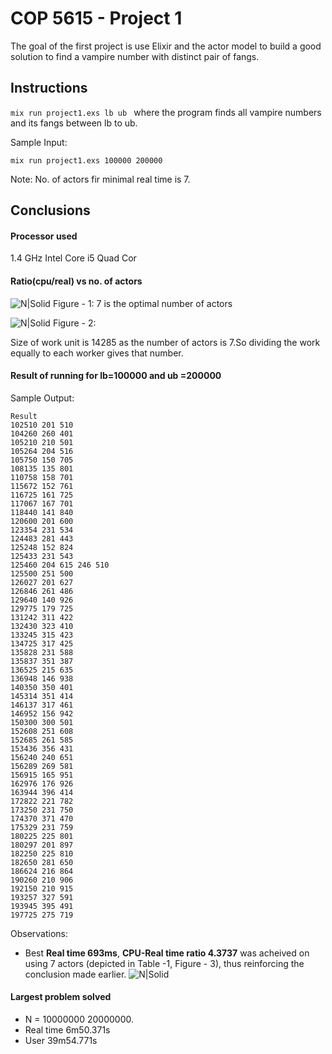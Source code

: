 # COP 5615 - Project 1
The goal of the first project is use Elixir and the actor model to build a good solution to find a 
vampire number with distinct pair of fangs.


## Instructions
```mix run project1.exs lb ub ``` where the program finds all vampire numbers and its fangs between lb to ub. 

Sample Input:
```
mix run project1.exs 100000 200000
```
Note: No. of actors fir minimal real time is 7.

## Conclusions
#### Processor used
1.4 GHz Intel Core i5 Quad Cor

#### Ratio(cpu/real) vs no. of actors
![N|Solid](https://i.imgur.com/9OzT8u9.png)
 Figure - 1: 7 is the optimal number of actors
 
![N|Solid](https://i.imgur.com/PtstCvV.png)
Figure - 2: 

Size of work unit is 14285 as the number of actors is 7.So dividing the work equally to each worker gives that number.

#### Result of running for lb=100000 and ub =200000

Sample Output:
```
Result
102510 201 510
104260 260 401
105210 210 501
105264 204 516
105750 150 705
108135 135 801
110758 158 701
115672 152 761
116725 161 725
117067 167 701
118440 141 840
120600 201 600
123354 231 534
124483 281 443
125248 152 824
125433 231 543
125460 204 615 246 510
125500 251 500
126027 201 627
126846 261 486
129640 140 926
129775 179 725
131242 311 422
132430 323 410
133245 315 423
134725 317 425
135828 231 588
135837 351 387
136525 215 635
136948 146 938
140350 350 401
145314 351 414
146137 317 461
146952 156 942
150300 300 501
152608 251 608
152685 261 585
153436 356 431
156240 240 651
156289 269 581
156915 165 951
162976 176 926
163944 396 414
172822 221 782
173250 231 750
174370 371 470
175329 231 759
180225 225 801
180297 201 897
182250 225 810
182650 281 650
186624 216 864
190260 210 906
192150 210 915
193257 327 591
193945 395 491
197725 275 719
```

Observations:
 - Best **Real time 693ms**, **CPU-Real time ratio 4.3737** was acheived on using 7 actors (depicted in Table -1, Figure - 3), thus reinforcing the conclusion made earlier. 
![N|Solid](https://i.imgur.com/nw0Rnu6.png)

#### Largest problem solved
 - N = 10000000 20000000. 
 - Real time 6m50.371s
 - User 39m54.771s


